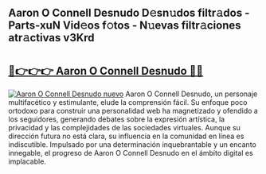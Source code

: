## Aaron O Connell Desnudo D𝚎sn𝚞dos filtr𝚊dos - Parts-xuN Vid𝚎os f𝚘tos - N𝚞evas filtr𝚊ciones atr𝚊ctivas v3Krd

# <h2><a href="http://mb82g4s.tromn.icu/?c=Aaron+O+Connell+Desnudo">🔗👉👉👉 Aaron O Connell Desnudo 🔗🔗</a></h2>

[![Aaron O Connell Desnudo nuevo](https://i.imgur.com/pEAQMta.gif)](http://mb82g4s.tromn.icu/?c=Aaron+O+Connell+Desnudo)
Aaron O Connell Desnudo, un personaje multifacético y estimulante, elude la comprensión fácil. Su enfoque poco ortodoxo para construir una personalidad web ha magnetizado y ofendido a los seguidores, generando debates sobre la expresión artística, la privacidad y las complejidades de las sociedades virtuales. Aunque su dirección futura no está clara, su influencia en la comunidad en línea es indiscutible. Impulsado por una determinación inquebrantable y un encanto innegable, el progreso de Aaron O Connell Desnudo en el ámbito digital es implacable.
